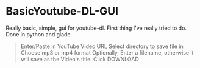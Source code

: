 # BasicYoutube-DL-GUI

Really basic, simple, gui for youtube-dl.  First thing I've really tried to do.
Done in python and glade.

>Enter/Paste in YouTube Video URL
>Select directory to save file in
>Choose mp3 or mp4 format
>Optionally, Enter a filename, otherwise it will save as the Video's title.
>Click DOWNLOAD

